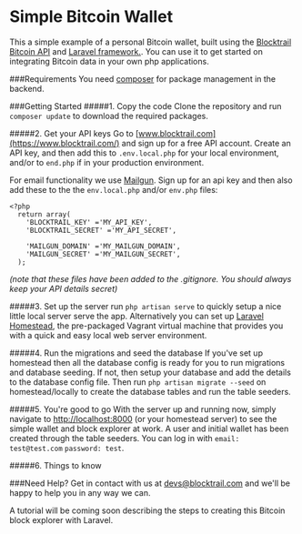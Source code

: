 Simple Bitcoin Wallet
=====================

This a simple example of a personal Bitcoin wallet, built using the [Blocktrail Bitcoin API](https://www.blocktrail.com/) and [Laravel framework.](http://laravel.com/).
You can use it to get started on integrating Bitcoin data in your own php applications.

###Requirements
You need [composer](https://getcomposer.org/) for package management in the backend.


###Getting Started
#####1. Copy the code
Clone the repository and run `composer update` to download the required packages.

#####2. Get your API keys
Go to [www.blocktrail.com](https://www.blocktrail.com/) and sign up for a free API account.
Create an API key, and then add this to `.env.local.php` for your local environment, and/or to `end.php` if in your production environment.

For email functionality we use [Mailgun](https://mailgun.com). Sign up for an api key and then also add these to the the `env.local.php` and/or `env.php` files:

    <?php     
      return array(
        'BLOCKTRAIL_KEY' ='MY_API_KEY',
        'BLOCKTRAIL_SECRET' ='MY_API_SECRET',

        'MAILGUN_DOMAIN' ='MY_MAILGUN_DOMAIN',
        'MAILGUN_SECRET' ='MY_MAILGUN_SECRET',
      );
*(note that these files have been added to the .gitignore. You should always keep your API details secret)*

#####3. Set up the server
run `php artisan serve` to quickly setup a nice little local server serve the app. Alternatively you can set up [Laravel Homestead](http://laravel.com/docs/4.2/homestead), the pre-packaged Vagrant virtual machine that provides you with a quick and easy local web server environment.

#####4. Run the migrations and seed the database
If you've set up homestead then all the database config is ready for you to run migrations and database seeding. If not, then setup your database and add the details to the database config file.
Then run `php artisan migrate --seed` on homestead/locally to create the database tables and run the table seeders.


#####5. You're good to go
With the server up and running now, simply navigate to [http://localhost:8000](http://localhost:8000) (or your homestead server) to see the simple wallet and block explorer at work.
A user and initial wallet has been created through the table seeders. You can log in with `email: test@test.com` `password: test`.

#####6. Things to know




###Need Help?
Get in contact with us at [devs@blocktrail.com](mailto://devs@blocktrail.com) and we'll be happy to help you in any way we can.

A tutorial will be coming soon describing the steps to creating this Bitcoin block explorer with Laravel.